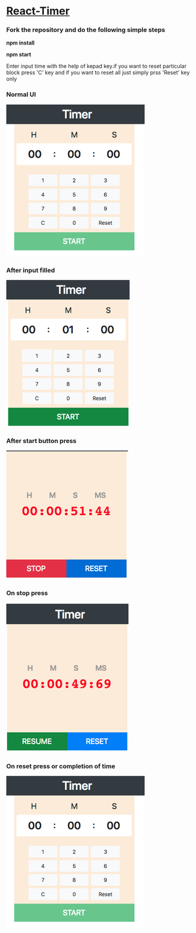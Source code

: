 <a href="https://balgovindy.github.io/React-Timer/"><h1>React-Timer</h1></a>

<h3>Fork the repository and do the following simple steps</h3>
<p><b>npm install</b></p>
<p><b>npm start</b></p>


<p>Enter input time with the help of kepad key.if you want to reset particular block press 'C' key and if you want to reset all just simply prss 'Reset' key only</P>

<h3>Normal UI</h3>
<img src="SS/SS1.png"/>
<h3>After input filled</h3>
<img src="SS/SS2.png"/>
<h3>After start button press</h3>
<img src="SS/SS3.png"/>
<h3>On stop press </h3>
<img src="SS/SS4.png"/>
<h3>On reset press or completion of time</h3>
<img src="SS/SS1.png"/>
